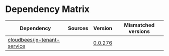 # Dependency Matrix

Dependency | Sources | Version | Mismatched versions
---------- | ------- | ------- | -------------------
[cloudbees/jx-tenant-service](https://github.com/cloudbees/jx-tenant-service) |  | [0.0.276](https://github.com/cloudbees/jx-tenant-service/releases/tag/v0.0.276) | 
